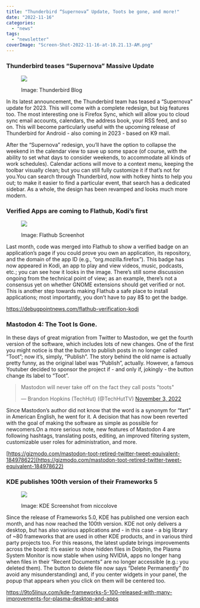 ```yaml
---
title: "Thunderbird “Supernova” Update, Toots be gone, and more!"
date: "2022-11-16"
categories: 
  - "news"
tags: 
  - "newsletter"
coverImage: "Screen-Shot-2022-11-16-at-10.21.13-AM.png"
---
```


### Thunderbird teases “Supernova” Massive Update

<figure>

![](images/115-Calendar-Mockup-MONTH-VIEW-no-comments.webp)

<figcaption>

Image: Thunderbird Blog

</figcaption>

</figure>

In its latest announcement, the Thunderbird team has teased a “Supernova” update for 2023. This will come with a complete redesign, but big features too. The most interesting one is Firefox Sync, which will allow you to cloud sync email accounts, calendars, the address book, your RSS feed, and so on. This will become particularly useful with the upcoming release of Thunderbird for Android - also coming in 2023 - based on K9 mail.

After the “Supernova” redesign, you’ll have the option to collapse the weekend in the calendar view to save up some space (of course, with the ability to set what days to consider weekends, to accommodate all kinds of work schedules). Calendar actions will move to a context menu, keeping the toolbar visually clean; but you can still fully customize it if that’s not for you.You can search through Thunderbird, now with hotkey hints to help you out; to make it easier to find a particular event, that search has a dedicated sidebar. As a whole, the design has been revamped and looks much more modern.

### Verified Apps are coming to Flathub, Kodi’s first

<figure>

![](images/Screenshot_20221114_143512.png)

<figcaption>

Image: Flathub Screenhot

</figcaption>

</figure>

Last month, code was merged into Flathub to show a verified badge on an application’s page if you could prove you own an application, its repository, and the domain of the app ID (e.g., “org.mozilla.firefox”). This badge has now appeared in Kodi, an app to play and view videos, music, podcasts, etc.; you can see how it looks in the image. There’s still some discussion ongoing from the technical point of view; as an example, there’s not a consensus yet on whether GNOME extensions should get verified or not. This is another step towards making Flathub a safe place to install applications; most importantly, you don’t have to pay 8$ to get the badge.

https://debugpointnews.com/flathub-verification-kodi

### Mastodon 4: The Toot Is Gone.

In these days of great migration from Twitter to Mastodon, we get the fourth version of the software, which includes lots of new changes. One of the first you might notice is that the button to publish posts in no longer called “Toot”; now it’s, simply, “Publish”. The story behind the old name is actually pretty funny, as the original label was “Publish”, actually. However, a famous Youtuber decided to sponsor the project if - and only if, jokingly - the button change its label to “Toot”.

<blockquote class="twitter-tweet"><p lang="en" dir="ltr">Mastodon will never take off on the fact they call posts "toots"</p><p>— Brandon Hopkins (TechHut) (@TechHutTV) <a href="https://twitter.com/TechHutTV/status/1588050200245174273?ref_src=twsrc%5Etfw">November 3, 2022</a></p></blockquote>

<script async src="https://platform.twitter.com/widgets.js" charset="utf-8"></script>

Since Mastodon’s author did not know that the word is a synonym for “fart” in American English, he went for it. A decision that has now been reverted with the goal of making the software as simple as possible for newcomers.On a more serious note, new features of Mastodon 4 are following hashtags, translating posts, editing, an improved filtering system, customizable user roles for administration, and more.

[https://gizmodo.com/mastodon-toot-retired-twitter-tweet-equivalent-184978622](https://gizmodo.com/mastodon-toot-retired-twitter-tweet-equivalent-184978622)

### KDE publishes 100th version of their Frameworks 5

<figure>

![](images/Screenshot_20221115_220201.png)

<figcaption>

Image: KDE Screenshot from niccolove

</figcaption>

</figure>

Since the release of Frameworks 5.0, KDE has published one version each month, and has now reached the 100th version. KDE not only delivers a desktop, but has also various applications and - in this case - a big library of ~80 frameworks that are used in other KDE products, and in various third party projects too. For this reasons, the latest update brings improvements across the board: it’s easier to show hidden files in Dolphin, the Plasma System Monitor is now stable when using NVIDIA, apps no longer hang when files in their “Recent Documents” are no longer accessible (e.g.: you deleted them). The button to delete file now says “Delete Permanently” (to avoid any misunderstanding) and, if you center widgets in your panel, the popup that appears when you click on them will be centered too.

https://9to5linux.com/kde-frameworks-5-100-released-with-many-improvements-for-plasma-desktop-and-apps
